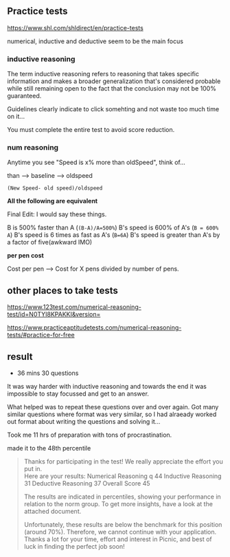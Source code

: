## Practice tests

https://www.shl.com/shldirect/en/practice-tests

numerical, inductive and deductive seem to be the main focus


### inductive reasoning

The term inductive reasoning refers to reasoning that takes specific
information and makes a broader generalization that's considered
probable while still remaining open to the fact that the conclusion
may not be 100% guaranteed.


Guidelines clearly indicate to click somehting and not waste too much
time on it...

You must complete the entire test to avoid score reduction.

### num reasoning

Anytime you see "Speed is x% more than oldSpeed", think of...

than --> baseline --> oldspeed

`(New Speed- old speed)/oldspeed`

**All the following are equivalent**

Final Edit: I would say these things.

B is 500% faster than A (`(B-A)/A=500%`)
B's speed is 600% of A's (`B = 600% A`)
B's speed is 6 times as fast as A's (`B=6A`)
B's speed is greater than A's by a factor of five(awkward IMO)

**per pen cost**

Cost per pen --> Cost for X pens divided by number of pens.


## other places to take tests

https://www.123test.com/numerical-reasoning-test/id=N0TYI8KPAKKI&version=

https://www.practiceaptitudetests.com/numerical-reasoning-tests/#practice-for-free


## result

- 36 mins 30 questions

It was way harder with inductive reasoning and towards the end it was
impossible to stay focussed and get to an answer.

What helped was to repeat these questions over and over again. Got
many similar questions where format was very similar, so I had
alraeady worked out format about writing the questions and solving
it...

Took me 11 hrs of preparation with tons of procrastination.

made it to the 48th percentile


> Thanks for participating in the test! We really appreciate the
> effort you put in.   
> Here are your results: Numerical Reasoning q 44 Inductive Reasoning
> 31 Deductive Reasoning 37 Overall Score 45
>
> The results are indicated in percentiles, showing your performance
> in relation to the norm group.  To get more insights, have a look at
> the attached document.
>
> Unfortunately, these results are below the benchmark for this
> position (around 70%). Therefore, we cannot continue with your
> application. Thanks a lot for your time, effort and interest in
> Picnic, and best of luck in finding the perfect job soon!
